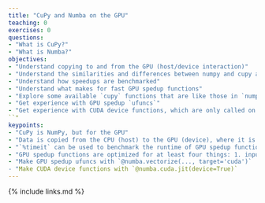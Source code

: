 ```yaml
---
title: "CuPy and Numba on the GPU"
teaching: 0
exercises: 0
questions:
- "What is CuPy?"
- "What is Numba?"
objectives:
- "Understand copying to and from the GPU (host/device interaction)"
- "Understand the similarities and differences between numpy and cupy arrays"
- "Understand how speedups are benchmarked"
- "Understand what makes for fast GPU spedup functions"
- "Explore some available `cupy` functions that are like those in `numpy` but are GPU spedup"
- "Get experience with GPU spedup `ufuncs`"
- "Get experience with CUDA device functions, which are only called on the GPU (`numba.cuda.jit`)"
``"
keypoints:
- "CuPy is NumPy, but for the GPU"
- "Data is copied from the CPU (host) to the GPU (device), where it is computed on. After a computation, it need to be copied back to the CPU to be interacted with by `numpy`, etc"
- "`%timeit` can be used to benchmark the runtime of GPU spedup functions"
- "GPU spedup functions are optimized for at least four things: 1. input size 2. compute complexity 3. CPU/GPU copying 4. data type. Concretely, a gpu spedup function can be slow because the input size is too small, the computation is too simple, there is excessive data copying to/from GPU/CPU, and the input types are excessivly large (e.g. np.float64 vs np.float32)"
- "Make GPU spedup ufuncs with `@numba.vectorize(..., target='cuda')`
- "Make CUDA device functions with `@numba.cuda.jit(device=True)` 
---
```



{% include links.md %}

